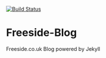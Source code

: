 [![Build Status](https://ci.freeside.co.uk/api/badges/FreesideHull/Freeside-Blog/status.svg)](https://ci.freeside.co.uk/Freeside-Blog/Freeside-Fabfiles)
# Freeside-Blog
Freeside.co.uk Blog powered by Jekyll
